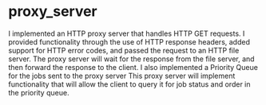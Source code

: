 # proxy_server
I implemented an HTTP proxy server that handles HTTP GET requests. I provided functionality through the use of HTTP response headers, added support for HTTP error codes, and passed the request to an HTTP file server. The proxy server will wait for the response from the file server, and then forward the response to the client. I also implemented a Priority Queue for the jobs sent to the proxy server This proxy server will implement functionality that will allow the client to query it for job status and order in the priority queue.
